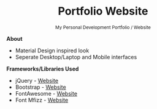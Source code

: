 <h1 align="center">Portfolio Website</h1>
<p align="center">
    <sup>My Personal Development Portfolio / Website</sup>
    <br>
</p>

**About**
* Material Design inspired look
* Seperate Desktop/Laptop and Mobile interfaces

**Frameworks/Libraries Used**
* jQuery - [Website](https://jquery.com/)
* Bootstrap - [Website](http://getbootstrap.com/)
* FontAwesome - [Website](https://fortawesome.github.io/Font-Awesome/)
* Font Mfizz - [Website](http://fizzed.com/oss/font-mfizz)
